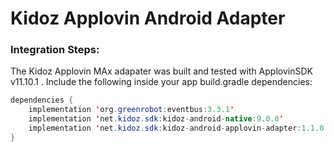 # Kidoz Applovin Android Adapter

### Integration Steps:

The Kidoz Applovin MAx adapater was built and tested with ApplovinSDK v11.10.1 .
Include the following inside your app build.gradle dependencies:

```java
dependencies {
    implementation 'org.greenrobot:eventbus:3.3.1'
    implementation 'net.kidoz.sdk:kidoz-android-native:9.0.0'
    implementation 'net.kidoz.sdk:kidoz-android-applovin-adapter:1.1.0'
}
```

